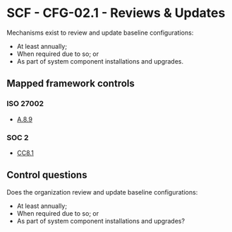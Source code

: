 # SCF - CFG-02.1 - Reviews & Updates
Mechanisms exist to review and update baseline configurations:
 - At least annually;
 - When required due to so; or
 - As part of system component installations and upgrades.
## Mapped framework controls
### ISO 27002
- [A.8.9](../iso27002/a-8.md#a89)
  
### SOC 2
- [CC8.1](../soc2/cc81.md)
  
## Control questions
Does the organization review and update baseline configurations:
 - At least annually;
 - When required due to so; or
 - As part of system component installations and upgrades?
  